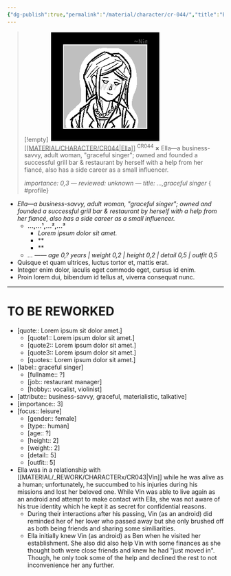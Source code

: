 ```yaml
---
{"dg-publish":true,"permalink":"/material/character/cr-044/","title":"Ella","tags":["-character"]}
---
```


>[!empty]
> ![RESOURCE/ASSET/ICON/CR044.png|icon](/img/user/RESOURCE/ASSET/ICON/CR044.png) <u class="title">[[MATERIAL/CHARACTER/CR044\|Ella]]</u> <sup class="title">CR044</sup> <b class="title">×</b>
> Ella—a business-savvy, adult woman, "graceful singer"; owned and founded a successful grill bar & restaurant by herself with a help from her fiancé, also has a side career as a small influencer.
> 
> <i class="small">importance: 0,3 — reviewed: unknown — title: …,graceful singer</i>
{ #profile}


- *Ella—a business-savvy, adult woman, "graceful singer"; owned and founded a successful grill bar & restaurant by herself with a help from her fiancé, also has a side career as a small influencer.*
	- **…,…¹,…²,…³**
		- *Lorem ipsum dolor sit amet.*
		- **
		- **
	- *… —— age 0,? years | weight 0,2 | height 0,2 | detail 0,5 | outfit 0,5*
- Quisque et quam ultrices, luctus tortor et, mattis erat.
- Integer enim dolor, iaculis eget commodo eget, cursus id enim.
- Proin lorem dui, bibendum id tellus at, viverra consequat nunc.

---

# TO BE REWORKED

- [quote:: Lorem ipsum sit dolor amet.] 
	- [quote1:: Lorem ipsum dolor sit amet.]
	- [quote2:: Lorem ipsum dolor sit amet.]
	- [quote3:: Lorem ipsum dolor sit amet.]
	- [quotes:: Lorem ipsum dolor sit amet.]
- [label:: graceful singer] 
	- [fullname:: ?] 
	- [job:: restaurant manager] 
	- [hobby:: vocalist, violinist] 
- [attribute:: business-savvy, graceful, materialistic, talkative] 
- [importance:: 3] 
- [focus:: leisure] 
	- [gender:: female] 
	- [type:: human] 
	- [age:: ?] 
	- [height:: 2] 
	- [weight:: 2] 
	- [detail:: 5] 
	- [outfit:: 5] 
- Ella was in a relationship with [[MATERIAL/_REWORK/CHARACTERx/CR043\|Vin]] while he was alive as a human; unfortunately, he succumbed to his injuries during his missions and lost her beloved one. While Vin was able to live again as an android and attempt to make contact with Ella, she was not aware of his true identity which he kept it as secret for confidential reasons.
	- During their interactions after his passing, Vin (as an android) did reminded her of her lover who passed away but she only brushed off as both being friends and sharing some similiarities.
	- Ella initially knew Vin (as android) as Ben when he visited her establishment. She also did also help Vin with some finances as she thought both were close friends and knew he had "just moved in". Though, he only took some of the help and declined the rest to not inconvenience her any further.